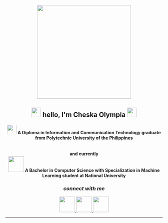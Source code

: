 <div id = "header" align = "center">
  <img src = "https://i.giphy.com/media/v1.Y2lkPTc5MGI3NjExcncybTFzNHgweWRvaGo3azdzOXNibmRzYWpkdzg3c213NDdoZG8yNCZlcD12MV9pbnRlcm5hbF9naWZfYnlfaWQmY3Q9Zw/zwDNti5vWFujS/giphy.gif" width="300">
    <h2>
      <img src = "https://i.giphy.com/media/v1.Y2lkPTc5MGI3NjExdnM3bTFkYTlzbHN2bmJ3cXdvdWh6bHV6anE1cmdwbHV4Y3d0ZzdwayZlcD12MV9pbnRlcm5hbF9naWZfYnlfaWQmY3Q9cw/LhTDHdt8yzoA1chbqr/giphy.gif"
        width ="30" height = "30">
      hello, I'm Cheska Olympia
      <img src = "https://i.giphy.com/media/v1.Y2lkPTc5MGI3NjExdnM3bTFkYTlzbHN2bmJ3cXdvdWh6bHV6anE1cmdwbHV4Y3d0ZzdwayZlcD12MV9pbnRlcm5hbF9naWZfYnlfaWQmY3Q9cw/LhTDHdt8yzoA1chbqr/giphy.gif"
        width ="30" height = "30">
    </h2>
    <h4>
      <img src = "https://cdn.freelogovectors.net/wp-content/uploads/2017/05/pup-logo-Polytechnic_University_of_the_Philippines.png" width = "30" height = "30">
      A Diploma in Information and Communication Technology graduate from Polytechnic University of the Philippines
    <br><br><br>
     and currently
      <br>
      <img src = "https://national-u.edu.ph/wp-content/uploads/2018/12/NU-Shield_FC_RGB_POS_AW-910x1024.png" width = "50" height = "50">
      A Bachelor in Computer Science with Specialization in Machine Learning student at National University
    </h4>
  <h3>
    <i>connect with me</i>
  </h3>
  <a href = "https://www.instagram.com/chskolymps/">
    <img src = "https://th.bing.com/th/id/R.03f40b67b63d9c1c1a5a792109bbc699?rik=8HhXk%2b5PP7XurQ&riu=http%3a%2f%2fpngimg.com%2fuploads%2finstagram%2finstagram_PNG10.png&ehk=%2f7%2ftghrL31GFpelB7DZvprao8IZHRvmhi0BpDsEAZgI%3d&risl=&pid=ImgRaw&r=0"
    width = "50" height = "50">
  </a>
  <a href = "https://www.linkedin.com/in/francheska-olympia/">
    <img src = "https://itcnet.gr/wp-content/uploads/2020/09/Linkedin-logo-on-transparent-Background-PNG-.png" width = "50" height = "50">
  </a>
  <a href = "https://x.com/chskolymps">
    <img src = "https://static.vecteezy.com/system/resources/previews/027/395/710/non_2x/twitter-brand-new-logo-3-d-with-new-x-shaped-graphic-of-the-world-s-most-popular-social-media-free-png.png" width = "50" height = "50">
  </a>
  <hr>

<!--
**frnchskolymps/frnchskolymps** is a ✨ _special_ ✨ repository because its `README.md` (this file) appears on your GitHub profile.

Here are some ideas to get you started:

- 🔭 I’m currently working on ...
- 🌱 I’m currently learning ...
- 👯 I’m looking to collaborate on ...
- 🤔 I’m looking for help with ...
- 💬 Ask me about ...
- 📫 How to reach me: ...
- 😄 Pronouns: ...
- ⚡ Fun fact: ...
-->
